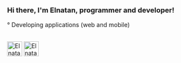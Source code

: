 ### Hi there, I'm Elnatan, programmer and developer!

 ° Developing applications (web and mobile)

<div style="display: inline_block"><br>
  <img text-align="center" height="35" width="35" alt="Elnatan-Kotlin"  src="https://github.com/ElnatanAlves/ElnatanAlves/assets/156375539/a927601f-2779-4888-92a0-feb3bf0c28a2">
  <img text-aling="center" height="35" width="35" alt="Elnatan-Phyton" src="https://github.com/ElnatanAlves/ElnatanAlves/assets/156375539/3956e86b-78b7-4840-96a3-6993625ea5f6">


  


  
